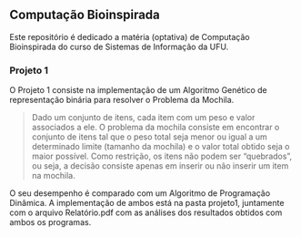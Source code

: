 ## Computação Bioinspirada

Este repositório é dedicado a matéria (optativa) de Computação Bioinspirada do curso de Sistemas de Informação da UFU.

### Projeto 1

O Projeto 1 consiste na implementação de um Algoritmo Genético de representação binária para resolver o Problema da Mochila.

>Dado um conjunto de itens, cada item com um peso e valor associados a ele. O problema da mochila 
>consiste em encontrar o conjunto de itens tal que o peso total seja menor ou igual a um determinado 
>limite (tamanho da mochila) e o valor total obtido seja o maior possível. Como restrição, os itens não 
>podem ser “quebrados”, ou seja, a decisão consiste apenas em inserir ou não inserir um item na mochila.

O seu desempenho é comparado com um Algoritmo de Programação Dinâmica. A implementação de ambos está na pasta projeto1, juntamente
com o arquivo Relatório.pdf com as análises dos resultados obtidos com ambos os programas.
